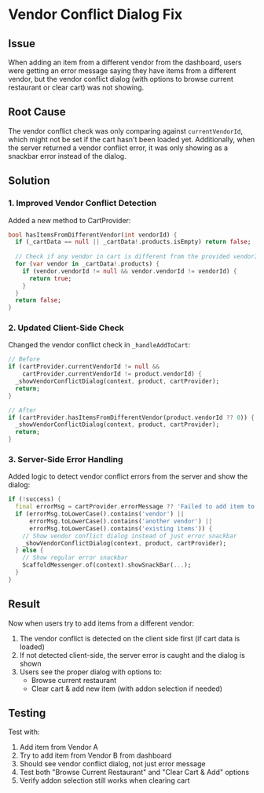 # Vendor Conflict Dialog Fix

## Issue
When adding an item from a different vendor from the dashboard, users were getting an error message saying they have items from a different vendor, but the vendor conflict dialog (with options to browse current restaurant or clear cart) was not showing.

## Root Cause
The vendor conflict check was only comparing against `currentVendorId`, which might not be set if the cart hasn't been loaded yet. Additionally, when the server returned a vendor conflict error, it was only showing as a snackbar error instead of the dialog.

## Solution

### 1. Improved Vendor Conflict Detection
Added a new method to CartProvider:
```dart
bool hasItemsFromDifferentVendor(int vendorId) {
  if (_cartData == null || _cartData!.products.isEmpty) return false;
  
  // Check if any vendor in cart is different from the provided vendorId
  for (var vendor in _cartData!.products) {
    if (vendor.vendorId != null && vendor.vendorId != vendorId) {
      return true;
    }
  }
  return false;
}
```

### 2. Updated Client-Side Check
Changed the vendor conflict check in `_handleAddToCart`:
```dart
// Before
if (cartProvider.currentVendorId != null &&
    cartProvider.currentVendorId != product.vendorId) {
  _showVendorConflictDialog(context, product, cartProvider);
  return;
}

// After
if (cartProvider.hasItemsFromDifferentVendor(product.vendorId ?? 0)) {
  _showVendorConflictDialog(context, product, cartProvider);
  return;
}
```

### 3. Server-Side Error Handling
Added logic to detect vendor conflict errors from the server and show the dialog:
```dart
if (!success) {
  final errorMsg = cartProvider.errorMessage ?? 'Failed to add item to cart';
  if (errorMsg.toLowerCase().contains('vendor') || 
      errorMsg.toLowerCase().contains('another vendor') ||
      errorMsg.toLowerCase().contains('existing items')) {
    // Show vendor conflict dialog instead of just error snackbar
    _showVendorConflictDialog(context, product, cartProvider);
  } else {
    // Show regular error snackbar
    ScaffoldMessenger.of(context).showSnackBar(...);
  }
}
```

## Result
Now when users try to add items from a different vendor:
1. The vendor conflict is detected on the client side first (if cart data is loaded)
2. If not detected client-side, the server error is caught and the dialog is shown
3. Users see the proper dialog with options to:
   - Browse current restaurant
   - Clear cart & add new item (with addon selection if needed)

## Testing
Test with:
1. Add item from Vendor A
2. Try to add item from Vendor B from dashboard
3. Should see vendor conflict dialog, not just error message
4. Test both "Browse Current Restaurant" and "Clear Cart & Add" options
5. Verify addon selection still works when clearing cart
